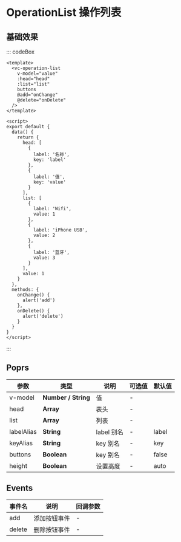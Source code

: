 
# OperationList 操作列表

## 基础效果

::: codeBox 
```vue
<template>
  <vc-operation-list 
    v-model="value" 
    :head="head" 
    :list="list" 
    buttons
    @add="onChange"
    @delete="onDelete"
  />
</template>

<script>
export default {
  data() {
    return {
      head: [
        {
          label: '名称',
          key: 'label'
        },
        {
          label: '值',
          key: 'value'
        }
      ],
      list: [
        {
          label: 'Wifi',
          value: 1
        },
        {
          label: 'iPhone USB',
          value: 2
        },
        {
          label: '蓝牙',
          value: 3
        }
      ],
      value: 1
    }
  },
  methods: {
    onChange() {
      alert('add')
    },
    onDelete() {
      alert('delete')
    }
  }
}
</script>
```
:::


## Poprs

| 参数 | 类型 | 说明 | 可选值 | 默认值 |
|---|---|---|---|---|
| v-model | **Number / String** | 值 | - |
| head | **Array** | 表头 | - |
| list | **Array** | 列表 | - |
| labelAlias | **String** | label 别名 | - | label |
| keyAlias | **String** | key 别名 | - | key |
| buttons | **Boolean** | key 别名 | - | false |
| height | **Boolean** | 设置高度 | - | auto |

## Events

| 事件名 | 说明 | 回调参数 |
| --- | --- | --- |
| add | 添加按钮事件 | - |
| delete | 删除按钮事件 | - |
